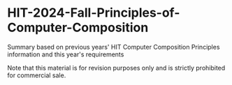 # HIT-2024-Fall-Principles-of-Computer-Composition
Summary based on previous years' HIT Computer Composition Principles information and this year's requirements

Note that this material is for revision purposes only and is strictly prohibited for commercial sale.
